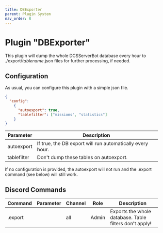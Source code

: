 ```yaml
---
title: DBExporter
parent: Plugin System
nav_order: 0
---
```


# Plugin "DBExporter"

This plugin will dump the whole DCSServerBot database every hour to ./export/_tablename_.json files for further processing, if needed.

## Configuration
As usual, you can configure this plugin with a simple json file.
```json
{
  "config":
    {
      "autoexport": true,
      "tablefilter": ["missions", "statistics"]
    }
}
```

| Parameter   | Description                                               |
|-------------|-----------------------------------------------------------|
| autoexport  | If true, the DB export will run automatically every hour. |
| tablefilter | Don't dump these tables on autoexport.                    |

If no configuration is provided, the autoexport will not run and the .export command (see below) will still work.

## Discord Commands

| Command | Parameter | Channel | Role    | Description                                            |
|---------|-----------|---------|---------|--------------------------------------------------------|
| .export |           | all     | Admin   | Exports the whole database. Table filters don't apply! |
